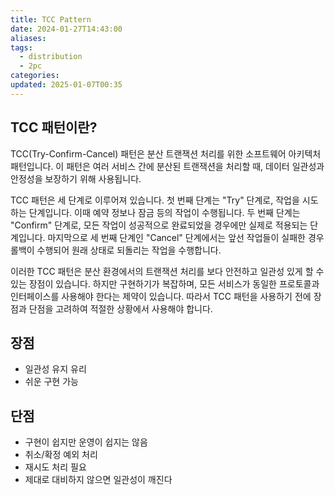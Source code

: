 ```yaml
---
title: TCC Pattern
date: 2024-01-27T14:43:00
aliases: 
tags:
  - distribution
  - 2pc
categories: 
updated: 2025-01-07T00:35
---
```


## TCC 패턴이란?

TCC(Try-Confirm-Cancel) 패턴은 분산 트랜잭션 처리를 위한 소프트웨어 아키텍처 패턴입니다. 이 패턴은 여러 서비스 간에 분산된 트랜잭션을 처리할 때, 데이터 일관성과 안정성을 보장하기 위해 사용됩니다.

TCC 패턴은 세 단계로 이루어져 있습니다. 첫 번째 단계는 "Try" 단계로, 작업을 시도하는 단계입니다. 이때 예약 정보나 잠금 등의 작업이 수행됩니다. 두 번째 단계는 "Confirm" 단계로, 모든 작업이 성공적으로 완료되었을 경우에만 실제로 적용되는 단계입니다. 마지막으로 세 번째 단계인 "Cancel" 단계에서는 앞선 작업들이 실패한 경우 롤백이 수행되어 원래 상태로 되돌리는 작업을 수행합니다.

이러한 TCC 패턴은 분산 환경에서의 트랜잭션 처리를 보다 안전하고 일관성 있게 할 수 있는 장점이 있습니다. 하지만 구현하기가 복잡하며, 모든 서비스가 동일한 프로토콜과 인터페이스를 사용해야 한다는 제약이 있습니다. 따라서 TCC 패턴을 사용하기 전에 장점과 단점을 고려하여 적절한 상황에서 사용해야 합니다.

## 장점

- 일관성 유지 유리
- 쉬운 구현 가능

## 단점

- 구현이 쉽지만 운영이 쉽지는 않음
- 취소/확정 예외 처리
- 재시도 처리 필요
- 제대로 대비하지 않으면 일관성이 깨진다